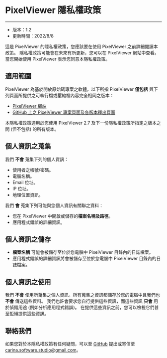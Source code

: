 # PixelViewer 隱私權政策
 ---
+ 版本：1.2
+ 更新時間：2022/8/8

這是 PixelViewer 的隱私權政策，您應該要在使用 PixelViewer 之前詳細閱讀本政策。 隱私權政策可能會在未來有所更新，您可以在 PixelViewer 網站中查看。 當您開始使用 PixelViewer 表示您同意本隱私權政策。

## 適用範圍
PixelViewer 為基於開放原始碼專案之軟體，以下所指 PixelViewer **僅包括** 與下列頁面所提供之可執行檔或壓縮檔內容完全相同之版本：

+ [PixelViewer 網站](https://carinastudio.azurewebsites.net/PixelViewer/)
+ [GitHub 上之 PixelViewer 專案頁面及各版本釋出頁面](https://github.com/carina-studio/PixelViewer)

本隱私權政策適用於您使用 PixelViewer 2.7 及下一份隱私權政策所指定之版本之間 (但不包括) 的所有版本。

## 個人資訊之蒐集
我們 **不會** 蒐集下列的個人資訊：

+ 使用者之帳號/密碼。
+ 電腦名稱。
+ Email 位址。
+ IP 位址。
+ 地理位置資訊。

我們 **會** 蒐集下列可能與您個人資訊有關聯之資料：

+ 您在 PixelViewer 中開啟或儲存的**檔案名稱及路徑**。
+ 應用程式錯誤的詳細資訊。

## 個人資訊之儲存
+ **檔案名稱** 可能會被儲存至位於您電腦中 PixelViewer 目錄內的日誌檔案。
+ 應用程式錯誤的詳細資訊將會被儲存至位於您電腦中 PixelViewer 目錄內的日誌檔案。

## 個人資訊之使用
我們 **不會** 使用所蒐集之個人資訊。所有蒐集之資訊都儲存於您的電腦中且我們也 **不會** 傳送這些資料。 我們也許會要求您自行提供這些資訊，而這些資訊 **只會** 用於偵錯用途 (例如分析應用程式錯誤)。 在提供這些資訊之前，您可以檢視它們甚至拒絕提供這些資訊。

## 聯絡我們
如果您對於本隱私權政策有任何疑問，可以至 [GitHub](https://github.com/carina-studio/PixelViewer/issues) 提出或寄信至 [carina.software.studio@gmail.com](mailto:carina.software.studio@gmail.com)。